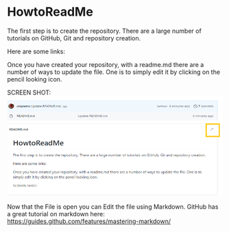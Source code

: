 # HowtoReadMe
The first step is to create the repository. There are a large number of tutorials on GitHub, Git and repository creation. 

Here are some links: 


Once you have created your repository, with a readme.md there are a number of ways to update the file.  One is to simply edit it by clicking on the pencil looking icon. 

SCREEN SHOT: <img src="./pics/screenshot1.png" height="auto"> 

Now that the File is open you can Edit the file using Markdown. 
GitHub has a great tutorial on markdown here: https://guides.github.com/features/mastering-markdown/


